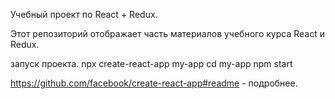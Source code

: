 Учебный проект по React + Redux.

Этот репозиторий отображает часть материалов учебного курса React и Redux.

запуск проекта.
npx create-react-app
my-app cd my-app
npm start

https://github.com/facebook/create-react-app#readme - подробнее.
